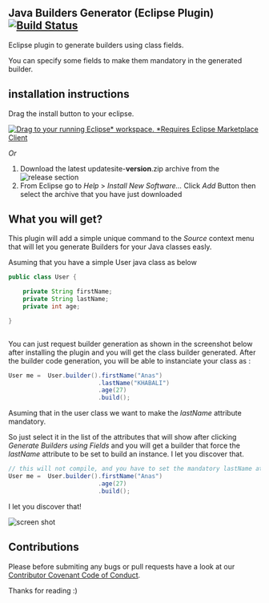 ## Java Builders Generator (Eclipse Plugin)  [![Build Status](https://travis-ci.org/khabali/java-builders-generator.svg?branch=master)](https://travis-ci.org/khabali/java-builders-generator) 

Eclipse plugin to generate builders using class fields.

You can specify some fields to make them mandatory in the generated builder.
## installation instructions
Drag the install button to your eclipse.

[![Drag to your running Eclipse* workspace. *Requires Eclipse Marketplace Client](https://marketplace.eclipse.org/sites/all/themes/solstice/public/images/marketplace/btn-install.png)](http://marketplace.eclipse.org/marketplace-client-intro?mpc_install=3494661 "Drag to your running Eclipse* workspace. *Requires Eclipse Marketplace Client")

*Or*
1) Download the latest updatesite-**version**.zip archive from the ![release section](https://github.com/khabali/java-builders-generator/releases "release section")
2) From Eclipse go to _Help_ > _Install New Software..._ Click _Add_ Button then select the archive that you have just downloaded

## What you will get?
This plugin will add a simple unique command to the _Source_ context menu that will let you generate Builders for your Java classes easly.

Asuming that you have a simple User java class as below
```java
public class User {

	private String firstName;
	private String lastName;
	private int age;

}
  
```
You can just request builder generation as shown in the screenshot below after installing the plugin and you will get the class builder generated.
After the builder code generation, you will be able to instanciate your class as :
```java
User me =  User.builder().firstName("Anas")
                         .lastName("KHABALI")
                         .age(27)
                         .build();
```
Asuming that in the user class we want to make the _lastName_ attribute mandatory. 

So just select it in the list of the attributes that will show after clicking _Generate Builders using Fields_ and you will get a builder that force the _lastName_ attribute to be set to build an instance.
I let you discover that.
```java
// this will not compile, and you have to set the mandatory lastName attribute
User me =  User.builder().firstName("Anas")
                         .age(27)
                         .build();
```

I let you discover that!

![screen shot](https://github.com/khabali/java-builders-generator/blob/master/screenshots/java-builders-generator-menu.png)

## Contributions
Please before submiting any bugs or pull requests have a look at our [Contributor Covenant Code of Conduct](CONTRIBUTING.md).

Thanks for reading :)
